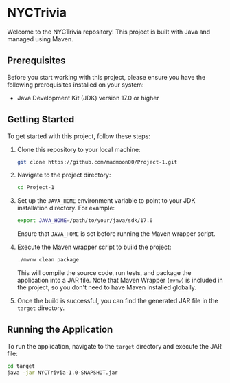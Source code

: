 # NYCTrivia

Welcome to the NYCTrivia repository! This project is built with Java and managed using Maven.

## Prerequisites

Before you start working with this project, please ensure you have the following prerequisites installed on your system:

- Java Development Kit (JDK) version 17.0 or higher

## Getting Started

To get started with this project, follow these steps:

1. Clone this repository to your local machine:

    ```sh
    git clone https://github.com/madmoon00/Project-1.git
    ```

2. Navigate to the project directory:

    ```sh
    cd Project-1
    ```

3. Set up the `JAVA_HOME` environment variable to point to your JDK installation directory. For example:

    ```sh
    export JAVA_HOME=/path/to/your/java/sdk/17.0
    ```
    
    Ensure that `JAVA_HOME` is set before running the Maven wrapper script.


4. Execute the Maven wrapper script to build the project:

    ```sh
    ./mvnw clean package
    ```

   This will compile the source code, run tests, and package the application into a JAR file. Note that Maven Wrapper (`mvnw`) is included in the project, so you don't need to have Maven installed globally.

5. Once the build is successful, you can find the generated JAR file in the `target` directory.

## Running the Application

To run the application, navigate to the `target` directory and execute the JAR file:

```sh
cd target
java -jar NYCTrivia-1.0-SNAPSHOT.jar
